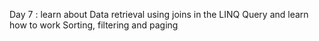 Day 7 : learn about Data retrieval using joins in the LINQ Query and learn how to work Sorting, filtering and paging
